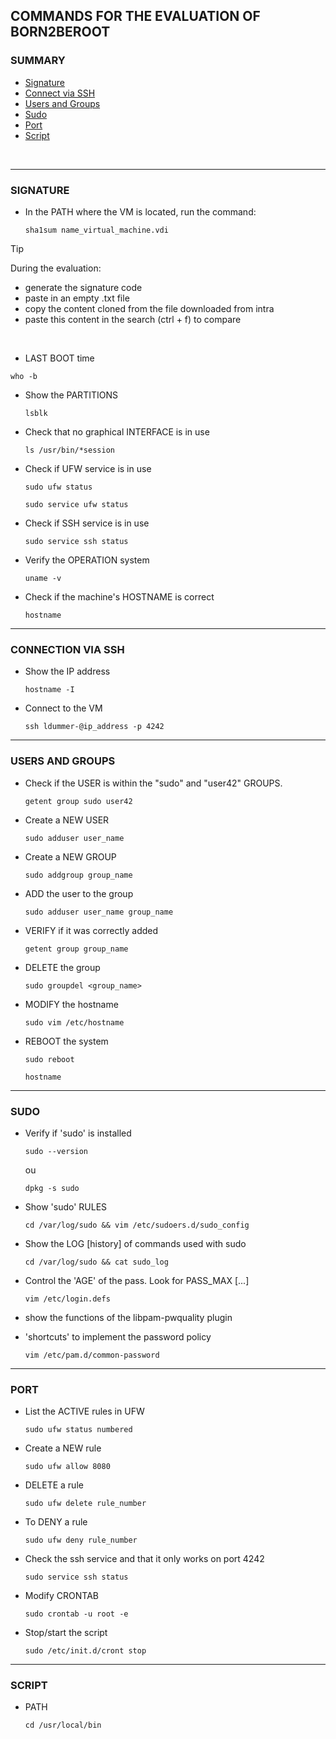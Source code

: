 ## COMMANDS FOR THE EVALUATION OF BORN2BEROOT

<!------------------- SUMMARY --------------->
### SUMMARY

- [Signature](#signature)<br>
- [Connect via SSH](#connection-via-ssh)<br>
- [Users and Groups](#users-and-groups)<br>
- [Sudo](#sudo)<br>
- [Port](#port)<br>
- [Script](#script)<br>
<!------------------- !end! SUMMARY --------------->
<!--------------------- SIGNATURE -----------><br>
___ 
### SIGNATURE

- In the PATH where the VM is located, run the command:
  ```
  sha1sum name_virtual_machine.vdi
  ```
>[!TIP]
>During the evaluation:
>- generate the signature code
>- paste in an empty .txt file
>- copy the content cloned from the file downloaded from intra
>- paste this content in the search (ctrl + f) to compare
>  

<br>
<!--------------------- !end! SIGNATURE ----------->
<!--------------------- INTRODUCTION ----------->

- LAST BOOT time
```
who -b
```

- Show the PARTITIONS
  ```
  lsblk
  ```

- Check that no graphical INTERFACE is in use
  ```
  ls /usr/bin/*session
  ```

- Check if UFW service is in use
  ```
  sudo ufw status
  ```
  
  ```
  sudo service ufw status
  ```

- Check if SSH service is in use
  ```
  sudo service ssh status
  ```

- Verify the OPERATION system
  ```
  uname -v
  ```

- Check if the machine's HOSTNAME is correct
  ```
  hostname
  ```

<!--------------------- !end! INTRODUCTION ----------->
<!--------------------- SSH, USER, GROUPS ----------->
___
### CONNECTION VIA SSH

- Show the IP address
  ```
  hostname -I
  ```
- Connect to the VM
  ```
  ssh ldummer-@ip_address -p 4242
  ```
___
### USERS AND GROUPS

- Check if the USER is within the "sudo" and "user42" GROUPS.
  ```
  getent group sudo user42
  ```

- Create a NEW USER
  ```
  sudo adduser user_name
  ```

- Create a NEW GROUP
  ```
  sudo addgroup group_name
  ```

- ADD the user to the group
  ```
  sudo adduser user_name group_name
  ```

- VERIFY if it was correctly added
  ```
  getent group group_name
  ```
- DELETE the group
  ```
  sudo groupdel <group_name>
  ```

- MODIFY the hostname
  ```
  sudo vim /etc/hostname
  ```
  
<!--
  ```
  sudo nano /etc/hosts
  ```
  -->
- REBOOT the system
  ```
  sudo reboot
  ```

  ```
  hostname
  ```

<!--------------------- !end! SSH, USER, GROUPS ----------->
<!--------------------- SUDO ----------->
___
### SUDO

- Verify if 'sudo' is installed
  ```
  sudo --version
  ```
  ou
  ```
  dpkg -s sudo
  ```

- Show 'sudo' RULES
  ```
  cd /var/log/sudo && vim /etc/sudoers.d/sudo_config
  ```

- Show the LOG [history] of commands used with sudo
  ```
  cd /var/log/sudo && cat sudo_log
  ```

- Control the 'AGE' of the pass. Look for PASS_MAX [...]
  ```
  vim /etc/login.defs
  ```
- show the functions of the libpam-pwquality plugin
- 'shortcuts' to implement the password policy
  ```
  vim /etc/pam.d/common-password
  ```

<!--------------------- !end! SUDO ----------->
<!--------------------- PORT ----------->
___
### PORT

- List the ACTIVE rules in UFW
  ```
  sudo ufw status numbered
  ```

- Create a NEW rule
  ```
  sudo ufw allow 8080
  ```

- DELETE a rule
  ```
  sudo ufw delete rule_number
  ```
- To DENY a rule
  ```
  sudo ufw deny rule_number
  ```

- Check the ssh service and that it only works on port 4242
  ```
  sudo service ssh status
  ```

- Modify CRONTAB
  ```
  sudo crontab -u root -e
  ```

- Stop/start the script
  ```
  sudo /etc/init.d/cront stop
  ```
<!--------------------- !end! PORT ----------->
<!---------------------- SCRIPTS ------------->
___
### SCRIPT

- PATH
  ```
  cd /usr/local/bin
  ```

<!---------------------- !end!SCRIPTS ------------->

  


